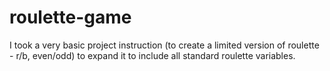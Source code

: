 # roulette-game
I took a very basic project instruction (to create a limited version of roulette - r/b, even/odd) to expand it to include all standard roulette variables.
